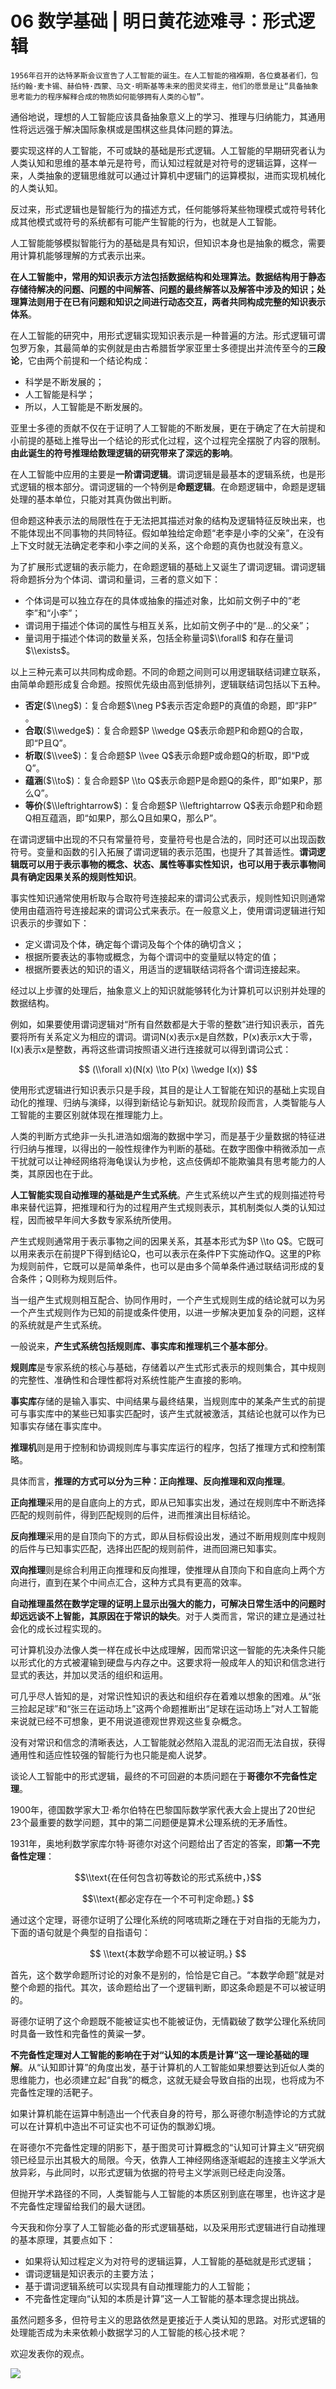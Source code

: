 # 06 数学基础 | 明日黄花迹难寻：形式逻辑

    1956年召开的达特茅斯会议宣告了人工智能的诞生。在人工智能的襁褓期，各位奠基者们，包括约翰·麦卡锡、赫伯特·西蒙、马文·明斯基等未来的图灵奖得主，他们的愿景是让“具备抽象思考能力的程序解释合成的物质如何能够拥有人类的心智”。

通俗地说，理想的人工智能应该具备抽象意义上的学习、推理与归纳能力，其通用性将远远强于解决国际象棋或是围棋这些具体问题的算法。

要实现这样的人工智能，不可或缺的基础是形式逻辑。人工智能的早期研究者认为人类认知和思维的基本单元是符号，而认知过程就是对符号的逻辑运算，这样一来，人类抽象的逻辑思维就可以通过计算机中逻辑门的运算模拟，进而实现机械化的人类认知。

反过来，形式逻辑也是智能行为的描述方式，任何能够将某些物理模式或符号转化成其他模式或符号的系统都有可能产生智能的行为，也就是人工智能。

人工智能能够模拟智能行为的基础是具有知识，但知识本身也是抽象的概念，需要用计算机能够理解的方式表示出来。

**在人工智能中，常用的知识表示方法包括数据结构和处理算法。数据结构用于静态存储待解决的问题、问题的中间解答、问题的最终解答以及解答中涉及的知识；处理算法则用于在已有问题和知识之间进行动态交互，两者共同构成完整的知识表示体系**。

在人工智能的研究中，用形式逻辑实现知识表示是一种普遍的方法。形式逻辑可谓包罗万象，其最简单的实例就是由古希腊哲学家亚里士多德提出并流传至今的**三段论**，它由两个前提和一个结论构成：

*   科学是不断发展的；
*   人工智能是科学；
*   所以，人工智能是不断发展的。

亚里士多德的贡献不仅在于证明了人工智能的不断发展，更在于确定了在大前提和小前提的基础上推导出一个结论的形式化过程，这个过程完全摆脱了内容的限制。**由此诞生的符号推理给数理逻辑的研究带来了深远的影响**。

在人工智能中应用的主要是**一阶谓词逻辑**。谓词逻辑是最基本的逻辑系统，也是形式逻辑的根本部分。谓词逻辑的一个特例是**命题逻辑**。在命题逻辑中，命题是逻辑处理的基本单位，只能对其真伪做出判断。

但命题这种表示法的局限性在于无法把其描述对象的结构及逻辑特征反映出来，也不能体现出不同事物的共同特征。假如单独给定命题“老李是小李的父亲”，在没有上下文时就无法确定老李和小李之间的关系，这个命题的真伪也就没有意义。

为了扩展形式逻辑的表示能力，在命题逻辑的基础上又诞生了谓词逻辑。谓词逻辑将命题拆分为个体词、谓词和量词，三者的意义如下：

*   个体词是可以独立存在的具体或抽象的描述对象，比如前文例子中的“老李”和“小李”；
*   谓词用于描述个体词的属性与相互关系，比如前文例子中的“是...的父亲”；
*   量词用于描述个体词的数量关系，包括全称量词$\\forall$ 和存在量词$\\exists$。

以上三种元素可以共同构成命题。不同的命题之间则可以用逻辑联结词建立联系，由简单命题形成复合命题。按照优先级由高到低排列，逻辑联结词包括以下五种。

*   **否定**($\\neg$)：复合命题$\\neg P$表示否定命题P的真值的命题，即“非P” 。
*   **合取**($\\wedge$)：复合命题$P \\wedge Q$表示命题P和命题Q的合取，即“P且Q”。
*   **析取**($\\vee$)：复合命题$P \\vee Q$表示命题P或命题Q的析取，即“P或Q”。
*   **蕴涵**($\\to$)：复合命题$P \\to Q$表示命题P是命题Q的条件，即“如果P，那么Q”。
*   **等价**($\\leftrightarrow$)：复合命题$P \\leftrightarrow Q$表示命题P和命题Q相互蕴涵，即“如果P，那么Q且如果Q，那么P”。

在谓词逻辑中出现的不只有常量符号，变量符号也是合法的，同时还可以出现函数符号。变量和函数的引入拓展了谓词逻辑的表示范围，也提升了其普适性。**谓词逻辑既可以用于表示事物的概念、状态、属性等事实性知识，也可以用于表示事物间具有确定因果关系的规则性知识**。

事实性知识通常使用析取与合取符号连接起来的谓词公式表示，规则性知识则通常使用由蕴涵符号连接起来的谓词公式来表示。在一般意义上，使用谓词逻辑进行知识表示的步骤如下：

*   定义谓词及个体，确定每个谓词及每个个体的确切含义；
*   根据所要表达的事物或概念，为每个谓词中的变量赋以特定的值；
*   根据所要表达的知识的语义，用适当的逻辑联结词将各个谓词连接起来。

经过以上步骤的处理后，抽象意义上的知识就能够转化为计算机可以识别并处理的数据结构。

例如，如果要使用谓词逻辑对“所有自然数都是大于零的整数”进行知识表示，首先要将所有关系定义为相应的谓词。谓词N(x)表示x是自然数，P(x)表示x大于零，I(x)表示x是整数，再将这些谓词按照语义进行连接就可以得到谓词公式：

$$ (\\forall x)(N(x) \\to P(x) \\wedge I(x)) $$

使用形式逻辑进行知识表示只是手段，其目的是让人工智能在知识的基础上实现自动化的推理、归纳与演绎，以得到新结论与新知识。就现阶段而言，人类智能与人工智能的主要区别就体现在推理能力上。

人类的判断方式绝非一头扎进浩如烟海的数据中学习，而是基于少量数据的特征进行归纳与推理，以得出的一般性规律作为判断的基础。在数字图像中稍微添加一点干扰就可以让神经网络将海龟误认为步枪，这点伎俩却不能欺骗具有思考能力的人类，其原因也在于此。

**人工智能实现自动推理的基础是产生式系统**。产生式系统以产生式的规则描述符号串来替代运算，把推理和行为的过程用产生式规则表示，其机制类似人类的认知过程，因而被早年间大多数专家系统所使用。

产生式规则通常用于表示事物之间的因果关系，其基本形式为$P \\to Q$。它既可以用来表示在前提P下得到结论Q，也可以表示在条件P下实施动作Q。这里的P称为规则前件，它既可以是简单条件，也可以是由多个简单条件通过联结词形成的复合条件；Q则称为规则后件。

当一组产生式规则相互配合、协同作用时，一个产生式规则生成的结论就可以为另一个产生式规则作为已知的前提或条件使用，以进一步解决更加复杂的问题，这样的系统就是产生式系统。

一般说来，**产生式系统包括规则库、事实库和推理机三个基本部分**。

**规则库**是专家系统的核心与基础，存储着以产生式形式表示的规则集合，其中规则的完整性、准确性和合理性都将对系统性能产生直接的影响。

**事实库**存储的是输入事实、中间结果与最终结果，当规则库中的某条产生式的前提可与事实库中的某些已知事实匹配时，该产生式就被激活，其结论也就可以作为已知事实存储在事实库中。

**推理机**则是用于控制和协调规则库与事实库运行的程序，包括了推理方式和控制策略。

具体而言，**推理的方式可以分为三种：正向推理、反向推理和双向推理**。

**正向推理**采用的是自底向上的方式，即从已知事实出发，通过在规则库中不断选择匹配的规则前件，得到匹配规则的后件，进而推演出目标结论。

**反向推理**采用的是自顶向下的方式，即从目标假设出发，通过不断用规则库中规则的后件与已知事实匹配，选择出匹配的规则前件，进而回溯已知事实。

**双向推理**则是综合利用正向推理和反向推理，使推理从自顶向下和自底向上两个方向进行，直到在某个中间点汇合，这种方式具有更高的效率。

**自动推理虽然在数学定理的证明上显示出强大的能力，可解决日常生活中的问题时却远远谈不上智能，其原因在于常识的缺失**。对于人类而言，常识的建立是通过社会化的成长过程实现的。

可计算机没办法像人类一样在成长中达成理解，因而常识这一智能的先决条件只能以形式化的方式被灌输到硬盘与内存之中。这要求将一般成年人的知识和信念进行显式的表达，并加以灵活的组织和运用。

可几乎尽人皆知的是，对常识性知识的表达和组织存在着难以想象的困难。从“张三捡起足球”和“张三在运动场上”这两个命题推断出“足球在运动场上”对人工智能来说就已经不可想象，更不用说道德观世界观这些复杂概念。

没有对常识和信念的清晰表达，人工智能就必然陷入混乱的泥沼而无法自拔，获得通用性和适应性较强的智能行为也只能是痴人说梦。

谈论人工智能中的形式逻辑，最终的不可回避的本质问题在于**哥德尔不完备性定理**。

1900年，德国数学家大卫·希尔伯特在巴黎国际数学家代表大会上提出了20世纪23个最重要的数学问题，其中的第二问题便是算术公理系统的无矛盾性。

1931年，奥地利数学家库尔特·哥德尔对这个问题给出了否定的答案，即**第一不完备性定理**：

$$\\text{在任何包含初等数论的形式系统中，}$$

$$\\text{都必定存在一个不可判定命题。} $$

通过这个定理，哥德尔证明了公理化系统的阿喀琉斯之踵在于对自指的无能为力，下面的语句就是个典型的自指语句：

$$ \\text{本数学命题不可以被证明。} $$

首先，这个数学命题所讨论的对象不是别的，恰恰是它自己。“本数学命题”就是对整个命题的指代。其次，该命题给出了一个逻辑判断，即这条命题是不可以被证明的。

哥德尔证明了这个命题既不能被证实也不能被证伪，无情戳破了数学公理化系统同时具备一致性和完备性的黄粱一梦。

**不完备性定理对人工智能的影响在于对“认知的本质是计算”这一理论基础的理解**。从“认知即计算”的角度出发，基于计算机的人工智能如果想要达到近似人类的思维能力，也必须建立起“自我”的概念，这就无疑会导致自指的出现，也将成为不完备性定理的活靶子。

如果计算机能在运算中制造出一个代表自身的符号，那么哥德尔制造悖论的方式就可以在计算机中造出不可证实也不可证伪的飘渺幻境。

在哥德尔不完备性定理的阴影下，基于图灵可计算概念的“认知可计算主义”研究纲领已经显示出其极大的局限。今天，依靠人工神经网络逐渐崛起的连接主义学派大放异彩，与此同时，以形式逻辑为依据的符号主义学派则已经走向没落。

但抛开学术路径的不同，人类智能与人工智能的本质区别到底在哪里，也许这才是不完备性定理留给我们的最大谜团。

今天我和你分享了人工智能必备的形式逻辑基础，以及采用形式逻辑进行自动推理的基本原理，其要点如下：

*   如果将认知过程定义为对符号的逻辑运算，人工智能的基础就是形式逻辑；
*   谓词逻辑是知识表示的主要方法；
*   基于谓词逻辑系统可以实现具有自动推理能力的人工智能；
*   不完备性定理向“认知的本质是计算”这一人工智能的基本理念提出挑战。

虽然问题多多，但符号主义的思路依然是更接近于人类认知的思路。对形式逻辑的处理能否成为未来依赖小数据学习的人工智能的核心技术呢？

欢迎发表你的观点。

![](https://static001.geekbang.org/resource/image/d4/59/d4e00273015088b3d813ddb59fc4f659.jpg)
    